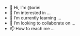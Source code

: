 - 👋 Hi, I’m @oriei
- 👀 I’m interested in ...
- 🌱 I’m currently learning ...
- 💞️ I’m looking to collaborate on ...
- 📫 How to reach me ...

<!---
oriei/oriei is a ✨ special ✨ repository because its `README.md` (this file) appears on your GitHub profile.
You can click the Preview link to take a look at your changes.
--->
